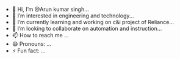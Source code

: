 - 👋 Hi, I’m @Arun kumar singh...
- 👀 I’m interested in engineering and technology...
- 🌱 I’m currently learning and working on c&i project of Reliance...
- 💞️ I’m looking to collaborate on automation and instruction...
- 📫 How to reach me ...
- 😄 Pronouns: ...
- ⚡ Fun fact: ...

<!---
Arunkumarsinghddva/Arunkumarsinghddva is a ✨ special ✨ repository because its `README.md` (this file) appears on your GitHub profile.
You can click the Preview link to take a look at your changes.
--->
